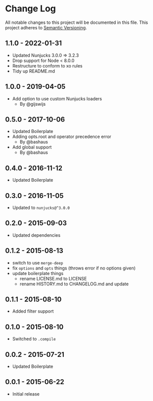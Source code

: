# Change Log
All notable changes to this project will be documented in this file.
This project adheres to [Semantic Versioning](http://semver.org/).

## 1.1.0 - 2022-01-31
- Updated Nunjucks 3.0.0 => 3.2.3 
- Drop support for Node < 8.0.0
- Restructure to conform to xo rules
- Tidy up README.md

## 1.0.0 - 2019-04-05
- Add option to use custom Nunjucks loaders
  - By @gijswijs

## 0.5.0 - 2017-10-06
- Updated Boilerplate
- Adding opts.root and operator precedence error
  - By @bashaus
- Add global support
  - By @bashaus

## 0.4.0 - 2016-11-12
- Updated Boilerplate

## 0.3.0 - 2016-11-05
- Updated to `nunjucks@^3.0.0`

## 0.2.0 - 2015-09-03
- Updated dependencies

## 0.1.2 - 2015-08-13
- switch to use `merge-deep`
- fix `options` and `opts` things (throws error if no options given)
- update boilerplate things
  + rename LICENSE.md to LICENSE
  + rename HISTORY.md to CHANGELOG.md and update

## 0.1.1 - 2015-08-10
- Added filter support

## 0.1.0 - 2015-08-10
- Switched to `.compile`

## 0.0.2 - 2015-07-21
- Updated Boilerplate

## 0.0.1 - 2015-06-22
- Initial release
